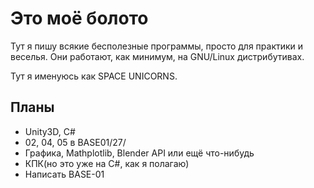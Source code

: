 # Это моё болото

Тут я пишу всякие бесполезные программы, просто для практики и веселья. Они
работают, как минимум, на GNU/Linux дистрибутивах.

Тут я именуюсь как SPACE UNICORNS.

## Планы
 * Unity3D, C#
 * 02, 04, 05 в BASE01/27/
 * Графика, Mathplotlib, Blender API или ещё что-нибудь
 * КПК(но это уже на C#, как я полагаю)
 * Написать BASE-01
